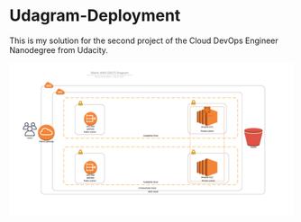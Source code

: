 # Udagram-Deployment

This is my solution for the second project of the Cloud DevOps Engineer Nanodegree from Udacity.

![alt text](https://github.com/Mirch/Udagram-Deployment/blob/master/Diagram.png)
